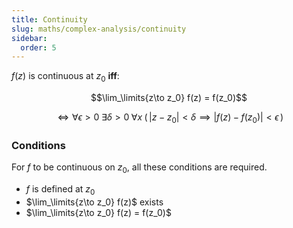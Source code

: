```yaml
---
title: Continuity
slug: maths/complex-analysis/continuity
sidebar:
  order: 5
---
```


$f(z)$ is continuous at $z_0$ **iff**:

```math
\lim_\limits{z\to z_0} f(z) = f(z_0)
```

```math
\iff
\forall{\epsilon>0}\;
\exists{\delta>0}\;
\forall{x}\;
\big(\,|z-z_0|<\delta\implies{\lvert f(z)-f(z_0)\rvert<\epsilon}\,\big)
```

### Conditions

For $f$ to be continuous on $z_0$, all these conditions are required.

- $f$ is defined at $z_0$
- $\lim_\limits{z\to z_0} f(z)$ exists
- $\lim_\limits{z\to z_0} f(z) = f(z_0)$
